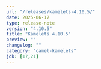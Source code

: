 ```yaml
---
url: "/releases/kamelets-4.10.5/"
date: 2025-06-17
type: release-note
version: "4.10.5"
title: "Kamelets 4.10.5"
preview: ""
changelog: ""
category: "camel-kamelets"
jdk: [17,21]
---
```

